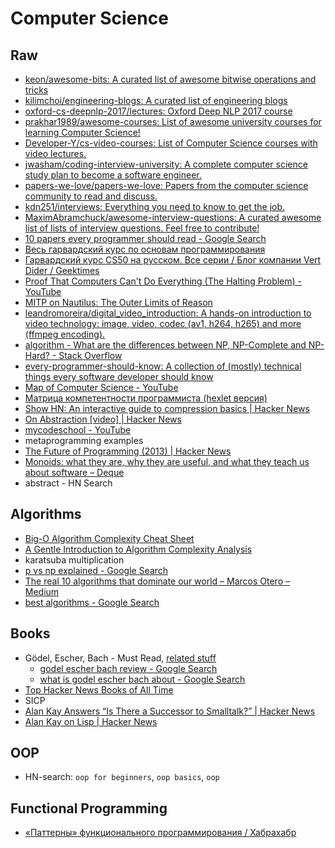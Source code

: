 # Computer Science
## Raw
- [keon/awesome-bits: A curated list of awesome bitwise operations and tricks](https://github.com/keon/awesome-bits)
- [kilimchoi/engineering-blogs: A curated list of engineering blogs](https://github.com/kilimchoi/engineering-blogs)
- [oxford-cs-deepnlp-2017/lectures: Oxford Deep NLP 2017 course](https://github.com/oxford-cs-deepnlp-2017/lectures)
- [prakhar1989/awesome-courses: List of awesome university courses for learning Computer Science!](https://github.com/prakhar1989/awesome-courses)
- [Developer-Y/cs-video-courses: List of Computer Science courses with video lectures.](https://github.com/Developer-Y/cs-video-courses)
- [jwasham/coding-interview-university: A complete computer science study plan to become a software engineer.](https://github.com/jwasham/coding-interview-university)
- [papers-we-love/papers-we-love: Papers from the computer science community to read and discuss.](https://github.com/papers-we-love/papers-we-love)
- [kdn251/interviews: Everything you need to know to get the job.](https://github.com/kdn251/interviews)
- [MaximAbramchuck/awesome-interview-questions: A curated awesome list of lists of interview questions. Feel free to contribute!](https://github.com/MaximAbramchuck/awesome-interview-questions)
- [10 papers every programmer should read - Google Search](https://www.google.ru/search?q=10+papers+every+programmer+should+read&ie=UTF-8&)
- [Весь гарвардский курс по основам программирования](https://tjournal.ru/43510-ves-garvardskii-kurs-po-osnovam-programmirovaniya)
- [Гарвардский курс CS50 на русском. Все серии / Блог компании Vert Dider / Geektimes](https://geektimes.ru/company/vertdider/blog/289043/)
- [Proof That Computers Can't Do Everything (The Halting Problem) - YouTube](https://www.youtube.com/watch?v=92WHN-pAFCs)
- [MITP on Nautilus: The Outer Limits of Reason](http://mitp.nautil.us/feature/148/the-outer-limits-of-reason)
- [leandromoreira/digital_video_introduction: A hands-on introduction to video technology: image, video, codec (av1, h264, h265) and more (ffmpeg encoding).](https://github.com/leandromoreira/digital_video_introduction)
- [algorithm - What are the differences between NP, NP-Complete and NP-Hard? - Stack Overflow](https://stackoverflow.com/questions/1857244/what-are-the-differences-between-np-np-complete-and-np-hard/1857342#1857342)
- [every-programmer-should-know: A collection of (mostly) technical things every software developer should know](https://github.com/mr-mig/every-programmer-should-know)
- [Map of Computer Science - YouTube](https://www.youtube.com/watch?v=SzJ46YA_RaA)
- [Матрица компетентности программиста (hexlet версия)](https://docs.google.com/spreadsheets/d/e/2PACX-1vSr58Xg4DVX2WdmAkv3hE2ITJ3fPeNUmRFe0Ekro53U-ACFrhcUkV8PlUm4ddcn53Uh-5UIezZtZZgc/pubhtml#)
- [Show HN: An interactive guide to compression basics | Hacker News](https://news.ycombinator.com/item?id=14957201)
- [On Abstraction [video] | Hacker News](https://news.ycombinator.com/item?id=15191129)
- [mycodeschool - YouTube](https://www.youtube.com/user/mycodeschool/videos)
- metaprogramming examples
- [The Future of Programming (2013) | Hacker News](https://news.ycombinator.com/item?id=15539766)
- [Monoids: what they are, why they are useful, and what they teach us about software – Deque](https://deque.blog/2017/09/13/monoids-what-they-are-why-they-are-useful-and-what-they-teach-us-about-software/)
- abstract - HN Search

## Algorithms
- [Big-O Algorithm Complexity Cheat Sheet](http://bigocheatsheet.com/)
- [A Gentle Introduction to Algorithm Complexity Analysis](http://discrete.gr/complexity/)
- karatsuba multiplication
- [p vs np explained - Google Search](https://www.google.ru/search?q=p+vs+np+explained)
- [The real 10 algorithms that dominate our world – Marcos Otero – Medium](https://medium.com/@_marcos_otero/the-real-10-algorithms-that-dominate-our-world-e95fa9f16c04)
- [best algorithms - Google Search](https://www.google.ru/search?q=best+algorithms)

## Books
- Gödel, Escher, Bach - Must Read, [related stuff](https://news.ycombinator.com/item?id=13995609)
	- [godel escher bach review - Google Search](https://www.google.com/search?q=godel+escher+bach+review)
	- [what is godel escher bach about - Google Search](https://www.google.com/search?q=what+is+godel+escher+bach+about)
- [Top Hacker News Books of All Time](http://hackernewsbooks.com/top-books-on-hacker-news)
- SICP
- [Alan Kay Answers “Is There a Successor to Smalltalk?” | Hacker News](https://news.ycombinator.com/item?id=15518746)
- [Alan Kay on Lisp | Hacker News](https://news.ycombinator.com/item?id=15558861)

## OOP
- HN-search: `oop for beginners`, `oop basics`, `oop`

## Functional Programming
- [«Паттерны» функционального программирования / Хабрахабр](https://habrahabr.ru/post/337880/)

